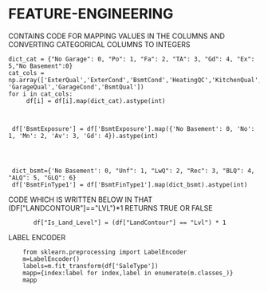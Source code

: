 # FEATURE-ENGINEERING
CONTAINS CODE FOR MAPPING VALUES IN THE COLUMNS AND CONVERTING CATEGORICAL COLUMNS TO INTEGERS


    dict_cat = {"No Garage": 0, "Po": 1, "Fa": 2, "TA": 3, "Gd": 4, "Ex": 5,"No Basement":0}
    cat_cols = np.array(['ExterQual','ExterCond','BsmtCond','HeatingQC','KitchenQual','FireplaceQu', 'GarageQual','GarageCond','BsmtQual'])
    for i in cat_cols:
         df[i] = df[i].map(dict_cat).astype(int)

     
     
     df['BsmtExposure'] = df['BsmtExposure'].map({'No Basement': 0, 'No': 1, 'Mn': 2, 'Av': 3, 'Gd': 4}).astype(int)
 
 
 
 
     dict_bsmt={'No Basement': 0, "Unf": 1, "LwQ": 2, "Rec": 3, "BLQ": 4, "ALQ": 5, "GLQ": 6}
     df['BsmtFinType1'] = df['BsmtFinType1'].map(dict_bsmt).astype(int)
     
  CODE WHICH IS WRITTEN BELOW IN THAT (DF["LANDCONTOUR"]=="LVL")*1
RETURNS TRUE OR FALSE     

           df["Is_Land_Level"] = (df["LandContour"] == "Lvl") * 1

LABEL ENCODER
        
        from sklearn.preprocessing import LabelEncoder
        m=LabelEncoder()
        labels=m.fit_transform(df['SaleType'])
        mapp={index:label for index,label in enumerate(m.classes_)}
        mapp
